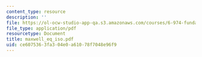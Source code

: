 ```yaml
---
content_type: resource
description: ''
file: https://ol-ocw-studio-app-qa.s3.amazonaws.com/courses/6-974-fundamentals-of-photonics-quantum-electronics-spring-2006/ce6075363fa304e0a61078f7048e96f9_maxwell_eq_iso.pdf
file_type: application/pdf
resourcetype: Document
title: maxwell_eq_iso.pdf
uid: ce607536-3fa3-04e0-a610-78f7048e96f9
---
```


